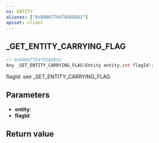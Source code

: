 ```yaml
---
ns: ENTITY
aliases: ["0x808077647856DE62"]
apiset: client
---
```

## _GET_ENTITY_CARRYING_FLAG

```c
// 0x808077647856DE62
Any _GET_ENTITY_CARRYING_FLAG(Entity entity,int flagId);
```

flagId: see _SET_ENTITY_CARRYING_FLAG

## Parameters
* **entity**:
* **flagId**:

## Return value